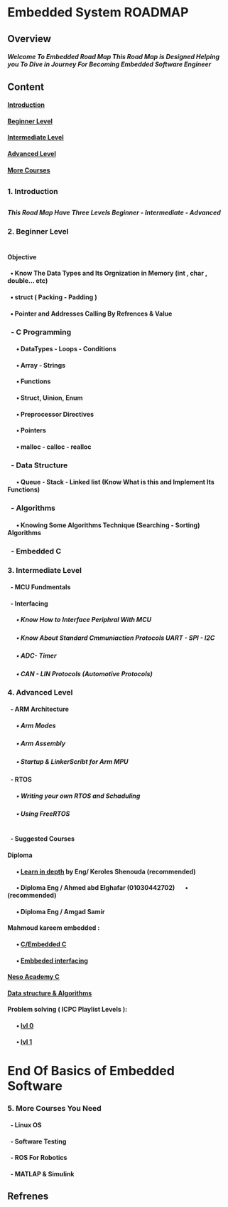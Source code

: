 # Embedded System ROADMAP

## Overview
##### Welcome To Embedded Road Map This Road Map is Designed Helping you To Dive in Journey For Becoming Embedded Software Engineer

## Content
#### [Introduction](https://github.com/AbdelrahmanMarzoq/Embedded-Road-Map/blob/main/README.md#1-introduction)
#### [Beginner Level](https://github.com/AbdelrahmanMarzoq/Embedded-Road-Map/blob/main/README.md#2-beginner-level)
#### [Intermediate Level](https://github.com/AbdelrahmanMarzoq/Embedded-Road-Map/blob/main/README.md#3-intermediate-level)
#### [Advanced Level](https://github.com/AbdelrahmanMarzoq/Embedded-Road-Map/blob/main/README.md#4-advanced-level)
#### [More Courses](https://github.com/AbdelrahmanMarzoq/Embedded-Road-Map/blob/main/README.md#5-more-courses)

## 

### 1. Introduction
##
##### This Road Map Have Three Levels Beginner - Intermediate - Advanced
### 2. Beginner Level
#
#### Objective 
#### &nbsp; • Know The Data Types and Its Orgnization in Memory (int , char , double... etc)
#### &nbsp; • struct ( Packing - Padding )
#### &nbsp; • Pointer and Addresses Calling By Refrences & Value


### &nbsp; - C Programming
####   &nbsp; &nbsp; &nbsp; • DataTypes - Loops - Conditions
####   &nbsp; &nbsp; &nbsp; • Array - Strings
####   &nbsp; &nbsp; &nbsp; • Functions
####   &nbsp; &nbsp; &nbsp; • Struct, Uinion, Enum
####   &nbsp; &nbsp; &nbsp; • Preprocessor Directives
####   &nbsp; &nbsp; &nbsp; • Pointers
####   &nbsp; &nbsp; &nbsp; • malloc - calloc - realloc

### &nbsp; - Data Structure
#### &nbsp; &nbsp; &nbsp; • Queue - Stack - Linked list (Know What is this and Implement Its Functions)

### &nbsp; - Algorithms
#### &nbsp; &nbsp; &nbsp; • Knowing Some Algorithms Technique (Searching - Sorting) Algorithms

### &nbsp; - Embedded C 


### 3. Intermediate Level

#### &nbsp; - MCU Fundmentals

#### &nbsp; - Interfacing

##### &nbsp; &nbsp; &nbsp; • Know How to Interface Periphral With MCU

##### &nbsp; &nbsp; &nbsp; • Know About Standard Cmmuniaction Protocols UART - SPI - I2C

##### &nbsp; &nbsp; &nbsp; • ADC- Timer

##### &nbsp; &nbsp; &nbsp; • CAN - LIN Protocols (Automotive Protocols)




### 4. Advanced Level
#### &nbsp; - ARM Architecture
##### &nbsp; &nbsp; &nbsp; • Arm Modes
##### &nbsp; &nbsp; &nbsp; • Arm Assembly
##### &nbsp; &nbsp; &nbsp; • Startup & LinkerScribt for Arm MPU




#### &nbsp; - RTOS
##### &nbsp; &nbsp; &nbsp; • Writing your own RTOS and Schaduling 
##### &nbsp; &nbsp; &nbsp; • Using FreeRTOS          

#
#
#### &nbsp; - Suggested Courses
#### Diploma
#### &nbsp; &nbsp; &nbsp; •  [Learn in depth](https://www.learn-in-depth-store.com/online-diploma) by Eng/ Keroles Shenouda      (recommended) 
#### &nbsp; &nbsp; &nbsp; •  Diploma Eng / Ahmed abd Elghafar      (01030442702)      &nbsp; &nbsp; &nbsp; •    (recommended)    
#### &nbsp; &nbsp; &nbsp; •  Diploma Eng / Amgad Samir 

#### Mahmoud kareem embedded :
####  &nbsp; &nbsp; &nbsp; • [C/Embedded C](https://youtube.com/playlist?list=PLoiqjtgvXf9cgQbnEyRpT8FmtAZHUHG2O&si=g-ubKdedVCqIXS5-)
####  &nbsp; &nbsp; &nbsp; • [Embbeded interfacing](https://youtube.com/playlist?list=PLoiqjtgvXf9e2VJk8GWEXwECPM_7JRwkE&si=i8UeACTRLvdzrk1t)
#### [Neso Academy C](https://youtube.com/playlist?list=PLBlnK6fEyqRggZZgYpPMUxdY1CYkZtARR&si=EWdYGtWH64HqGz5S)
#### [Data structure & Algorithms](https://youtube.com/playlist?list=PLdo5W4Nhv31bbKJzrsKfMpo_grxuLl8LU&si=52ravWqBQbifb_zV)

#### Problem solving ( ICPC Playlist Levels ):
#### &nbsp; &nbsp; &nbsp; • [lvl 0](https://youtube.com/playlist?list=PL06TMXRpUI1SwDDHexiQmpm7-n3X3AGcd&si=ZBGtahVABx5mjl5O)
#### &nbsp; &nbsp; &nbsp; • [lvl 1](https://youtube.com/playlist?list=PL06TMXRpUI1QA6NX5k3iENWE10D4EuxKq&si=ySSvLZWlfWLBh0Lr)

#
# End Of Basics of Embedded Software



### 5. More Courses You Need
#### &nbsp; - Linux OS

#### &nbsp; - Software Testing
#### &nbsp; - ROS For Robotics
#### &nbsp; - MATLAP & Simulink   

## Refrenes



